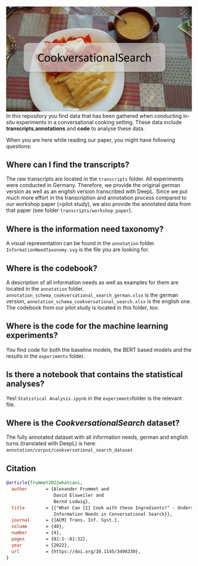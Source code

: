 ![beersoup](img/beer_soup.png)
In this repository you find data that has been gathered when conducting in-situ experiments in a conversational cooking setting. These data include **transcripts**,**annotations** and **code** to analyse these data.

When you are here while reading our paper, you might have following questions:
## Where can I find the transcripts?
The raw transcripts are located in the ```transcripts``` folder. All experiments were conducted in Germany. Therefore, we provide the original german version as well as an english version transcribed with DeepL. Since we put much more effort in the transcription and annotation process compared to our workshop paper (=pilot study), we also provide the annotated data from that paper (see folder ```transcripts/workshop_paper```).
## Where is the information need taxonomy?
A visual representation can be found in the ```annotation``` folder. ```InformationNeedTaxonomy.svg``` is the file you are looking for.
## Where is the codebook?
A description of all information needs as well as examples for them are located in the ```annotation``` folder. ```annotation_schema_cookversational_search_german.xlsx``` is the german version, ```annotation_schema_cookversational_search.xlsx``` is the english one. The codebook from our pilot study is located in this folder, too.
## Where is the code for the machine learning experiments?
You find code for both the baseline models, the BERT based models and the results in the ```experiments``` folder.
## Is there a notebook that contains the statistical analyses?
Yes! ```Statistical Analysis.ipynb``` in the ```experiments```folder is the relevant file.
## Where is the *CookversationalSearch* dataset?
The fully annotated dataset with all information needs, german and english turns (translated with DeepL) is here: ```annotation/corpus/cookversational_search_dataset```

## Citation
```bibtex
@article{frummet2022whatcani,
  author       = {Alexander Frummet and
                  David Elsweiler and
                  Bernd Ludwig},
  title        = {{"What Can {I} Cook with these Ingredients?" - Understanding Cooking-Related
                  Information Needs in Conversational Search}},
  journal      = {{ACM} Trans. Inf. Syst.},
  volume       = {40},
  number       = {4},
  pages        = {81:1--81:32},
  year         = {2022},
  url          = {https://doi.org/10.1145/3498330},
}
```
